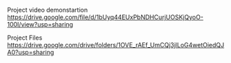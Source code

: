 Project video demonstartion
https://drive.google.com/file/d/1bUyq44EUxPbNDHCurjUOSKjQyoO-100I/view?usp=sharing

Project Files
https://drive.google.com/drive/folders/1OVE_rAEf_UmCQj3jlLoG4wetOiedQJA0?usp=sharing
